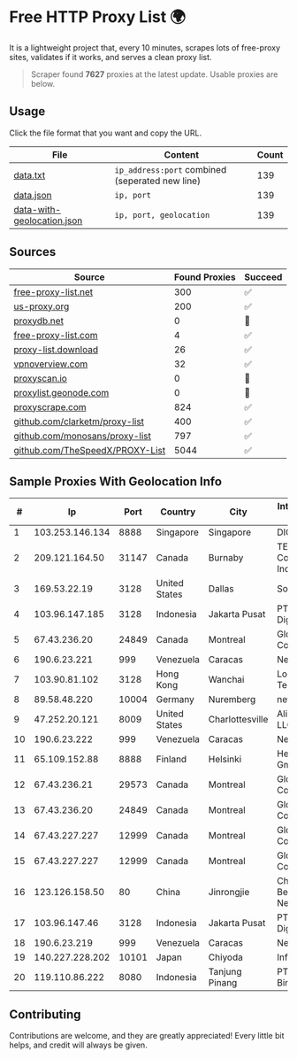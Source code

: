 
# Free HTTP Proxy List 🌍

It is a lightweight project that, every 10 minutes, scrapes lots of free-proxy sites, validates if it works, and serves a clean proxy list.


> Scraper found **7627** proxies at the latest update. Usable proxies are below.

## Usage

Click the file format that you want and copy the URL.


|File|Content|Count|
|----|-------|-----|
|[data.txt](https://raw.githubusercontent.com/themiralay/Proxy-List-World/master/data.txt)|`ip_address:port` combined (seperated new line)|139|
|[data.json](https://raw.githubusercontent.com/themiralay/Proxy-List-World/master/data.json)|`ip, port`|139|
|[data-with-geolocation.json](https://raw.githubusercontent.com/themiralay/Proxy-List-World/master/data-with-geolocation.json)|`ip, port, geolocation`|139|

## Sources

|Source|Found Proxies|Succeed|
|------|-------------|-------|
|[free-proxy-list.net](https://free-proxy-list.net)|300|✅|
|[us-proxy.org](https://www.us-proxy.org)|200|✅|
|[proxydb.net](http://proxydb.net)|0|🚫|
|[free-proxy-list.com](https://free-proxy-list.com/?page=&port=&type%5B%5D=http&type%5B%5D=https&up_time=0&search=Search)|4|✅|
|[proxy-list.download](https://www.proxy-list.download/HTTP)|26|✅|
|[vpnoverview.com](https://vpnoverview.com/privacy/anonymous-browsing/free-proxy-servers)|32|✅|
|[proxyscan.io](https://www.proxyscan.io)|0|🚫|
|[proxylist.geonode.com](https://proxylist.geonode.com/api/proxy-list?limit=300&page=1&sort_by=lastChecked&sort_type=desc&protocols=http,https)|0|🚫|
|[proxyscrape.com](https://api.proxyscrape.com/v2/?request=displayproxies&protocol=http&timeout=10000&country=all&ssl=all&anonymity=all)|824|✅|
|[github.com/clarketm/proxy-list](https://raw.githubusercontent.com/clarketm/proxy-list/master/proxy-list-raw.txt)|400|✅|
|[github.com/monosans/proxy-list](https://raw.githubusercontent.com/monosans/proxy-list/main/proxies/http.txt)|797|✅|
|[github.com/TheSpeedX/PROXY-List](https://raw.githubusercontent.com/TheSpeedX/PROXY-List/master/http.txt)|5044|✅|


## Sample Proxies With Geolocation Info

|#|Ip|Port|Country|City|Internet Service Provider|
|-|--|----|-------|----|-------------------------|
|1|103.253.146.134|8888|Singapore|Singapore|DIGITALOCEAN|
|2|209.121.164.50|31147|Canada|Burnaby|TELUS Communications Inc.|
|3|169.53.22.19|3128|United States|Dallas|SoftLayer|
|4|103.96.147.185|3128|Indonesia|Jakarta Pusat|PT Era Awan Digital|
|5|67.43.236.20|24849|Canada|Montreal|GloboTech Communications|
|6|190.6.23.221|999|Venezuela|Caracas|Net Uno|
|7|103.90.81.102|3128|Hong Kong|Wanchai|Lonlife Technology Co.|
|8|89.58.48.220|10004|Germany|Nuremberg|netcup GmbH|
|9|47.252.20.121|8009|United States|Charlottesville|Alibaba.com LLC|
|10|190.6.23.222|999|Venezuela|Caracas|Net Uno|
|11|65.109.152.88|8888|Finland|Helsinki|Hetzner Online GmbH|
|12|67.43.236.21|29573|Canada|Montreal|GloboTech Communications|
|13|67.43.236.20|24849|Canada|Montreal|GloboTech Communications|
|14|67.43.227.227|12999|Canada|Montreal|GloboTech Communications|
|15|67.43.227.227|12999|Canada|Montreal|GloboTech Communications|
|16|123.126.158.50|80|China|Jinrongjie|China Unicom Beijing Province Network|
|17|103.96.147.46|3128|Indonesia|Jakarta Pusat|PT Era Awan Digital|
|18|190.6.23.219|999|Venezuela|Caracas|Net Uno|
|19|140.227.228.202|10101|Japan|Chiyoda|InfoSphere|
|20|119.110.86.222|8080|Indonesia|Tanjung Pinang|PT. Solusindo Bintang Pratama|



## Contributing

Contributions are welcome, and they are greatly appreciated! Every
little bit helps, and credit will always be given.


